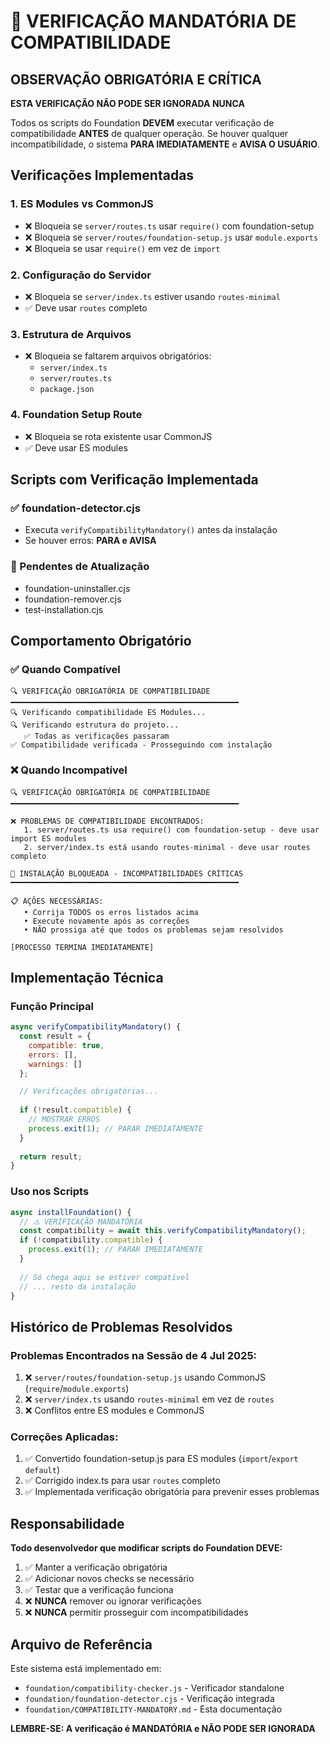 # 🛑 VERIFICAÇÃO MANDATÓRIA DE COMPATIBILIDADE

## OBSERVAÇÃO OBRIGATÓRIA E CRÍTICA

**ESTA VERIFICAÇÃO NÃO PODE SER IGNORADA NUNCA**

Todos os scripts do Foundation **DEVEM** executar verificação de compatibilidade **ANTES** de qualquer operação. Se houver qualquer incompatibilidade, o sistema **PARA IMEDIATAMENTE** e **AVISA O USUÁRIO**.

## Verificações Implementadas

### 1. **ES Modules vs CommonJS**
- ❌ Bloqueia se `server/routes.ts` usar `require()` com foundation-setup
- ❌ Bloqueia se `server/routes/foundation-setup.js` usar `module.exports`
- ❌ Bloqueia se usar `require()` em vez de `import`

### 2. **Configuração do Servidor**
- ❌ Bloqueia se `server/index.ts` estiver usando `routes-minimal`
- ✅ Deve usar `routes` completo

### 3. **Estrutura de Arquivos**
- ❌ Bloqueia se faltarem arquivos obrigatórios:
  - `server/index.ts`
  - `server/routes.ts`
  - `package.json`

### 4. **Foundation Setup Route**
- ❌ Bloqueia se rota existente usar CommonJS
- ✅ Deve usar ES modules

## Scripts com Verificação Implementada

### ✅ foundation-detector.cjs
- Executa `verifyCompatibilityMandatory()` antes da instalação
- Se houver erros: **PARA e AVISA**

### 🔄 Pendentes de Atualização
- foundation-uninstaller.cjs
- foundation-remover.cjs
- test-installation.cjs

## Comportamento Obrigatório

### ✅ Quando Compatível
```
🔍 VERIFICAÇÃO OBRIGATÓRIA DE COMPATIBILIDADE
━━━━━━━━━━━━━━━━━━━━━━━━━━━━━━━━━━━━━━━━━━━━━━━━━━━
🔍 Verificando compatibilidade ES Modules...
🔍 Verificando estrutura do projeto...
   ✅ Todas as verificações passaram
✅ Compatibilidade verificada - Prosseguindo com instalação
```

### ❌ Quando Incompatível
```
🔍 VERIFICAÇÃO OBRIGATÓRIA DE COMPATIBILIDADE
━━━━━━━━━━━━━━━━━━━━━━━━━━━━━━━━━━━━━━━━━━━━━━━━━━━

❌ PROBLEMAS DE COMPATIBILIDADE ENCONTRADOS:
   1. server/routes.ts usa require() com foundation-setup - deve usar import ES modules
   2. server/index.ts está usando routes-minimal - deve usar routes completo

🛑 INSTALAÇÃO BLOQUEADA - INCOMPATIBILIDADES CRÍTICAS
━━━━━━━━━━━━━━━━━━━━━━━━━━━━━━━━━━━━━━━━━━━━━━━━━━━

📋 AÇÕES NECESSÁRIAS:
   • Corrija TODOS os erros listados acima
   • Execute novamente após as correções
   • NÃO prossiga até que todos os problemas sejam resolvidos

[PROCESSO TERMINA IMEDIATAMENTE]
```

## Implementação Técnica

### Função Principal
```javascript
async verifyCompatibilityMandatory() {
  const result = {
    compatible: true,
    errors: [],
    warnings: []
  };

  // Verificações obrigatórias...
  
  if (!result.compatible) {
    // MOSTRAR ERROS
    process.exit(1); // PARAR IMEDIATAMENTE
  }
  
  return result;
}
```

### Uso nos Scripts
```javascript
async installFoundation() {
  // ⚠️ VERIFICAÇÃO MANDATÓRIA
  const compatibility = await this.verifyCompatibilityMandatory();
  if (!compatibility.compatible) {
    process.exit(1); // PARAR IMEDIATAMENTE
  }
  
  // Só chega aqui se estiver compatível
  // ... resto da instalação
}
```

## Histórico de Problemas Resolvidos

### Problemas Encontrados na Sessão de 4 Jul 2025:
1. ❌ `server/routes/foundation-setup.js` usando CommonJS (`require`/`module.exports`)
2. ❌ `server/index.ts` usando `routes-minimal` em vez de `routes`
3. ❌ Conflitos entre ES modules e CommonJS

### Correções Aplicadas:
1. ✅ Convertido foundation-setup.js para ES modules (`import`/`export default`)
2. ✅ Corrigido index.ts para usar `routes` completo
3. ✅ Implementada verificação obrigatória para prevenir esses problemas

## Responsabilidade

**Todo desenvolvedor que modificar scripts do Foundation DEVE:**

1. ✅ Manter a verificação obrigatória
2. ✅ Adicionar novos checks se necessário
3. ✅ Testar que a verificação funciona
4. ❌ **NUNCA** remover ou ignorar verificações
5. ❌ **NUNCA** permitir prosseguir com incompatibilidades

## Arquivo de Referência

Este sistema está implementado em:
- `foundation/compatibility-checker.js` - Verificador standalone
- `foundation/foundation-detector.cjs` - Verificação integrada
- `foundation/COMPATIBILITY-MANDATORY.md` - Esta documentação

**LEMBRE-SE: A verificação é MANDATÓRIA e NÃO PODE SER IGNORADA**